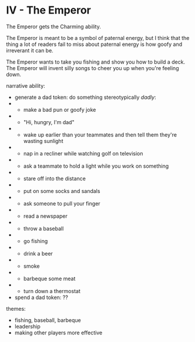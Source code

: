 # IV - The Emperor

The Emperor gets the Charming ability.

The Emperor is meant to be a symbol of paternal energy, but I think
that the thing a lot of readers fail to miss about paternal energy
is how goofy and irreverant it can be.

The Emperor wants to take you fishing and show you how to build a
deck. The Emperor will invent silly songs to cheer you up when
you're feeling down.

narrative ability:
* generate a dad token: do something stereotypically _dadly_:
* * make a bad pun or goofy joke
* * "Hi, hungry, I'm dad"
* * wake up earlier than your teammates and then tell them they're wasting sunlight
* * nap in a recliner while watching golf on television
* * ask a teammate to hold a light while you work on something
* * stare off into the distance
* * put on some socks and sandals
* * ask someone to pull your finger
* * read a newspaper
* * throw a baseball
* * go fishing
* * drink a beer
* * smoke
* * barbeque some meat
* * turn down a thermostat
* spend a dad token: ??


themes:
* fishing, baseball, barbeque
* leadership
* making other players more effective